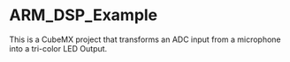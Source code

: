 # ARM_DSP_Example
This is a CubeMX project that transforms an ADC input from a microphone into a tri-color LED Output.
